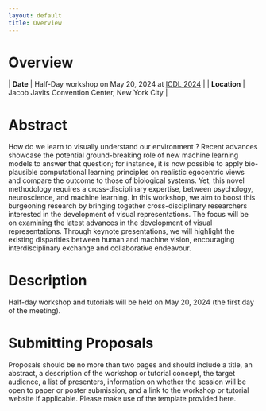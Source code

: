 ```yaml
---
layout: default
title: Overview
---
```


# Overview

| **Date** | Half-Day workshop on May 20, 2024 at [ICDL 2024](https://www.icdl.com/conferences/dir2024) |
| **Location** | Jacob Javits Convention Center, New York City |

# Abstract
 
How do we learn to visually understand our environment ? Recent advances showcase the potential ground-breaking role of new machine learning models to answer that question; for instance, it is now possible to apply bio-plausible computational learning principles on realistic egocentric views and compare the outcome to those of biological systems. Yet, this novel methodology requires a cross-disciplinary expertise, between psychology, neuroscience, and machine learning. In this workshop, we aim to boost this burgeoning research by bringing together cross-disciplinary researchers interested in the development of visual representations. The focus will be on examining the latest advances in the development of visual representations. Through keynote presentations, we will highlight the existing disparities between human and machine vision, encouraging interdisciplinary exchange and collaborative endeavour.

# Description

Half-day workshop and tutorials will be held on May 20, 2024 (the first day of the meeting). 

# Submitting Proposals

Proposals should be no more than two pages and should include a title, an abstract, a description of the workshop or tutorial concept, the target audience, a list of presenters, information on whether the session will be open to paper or poster submission, and a link to the workshop or tutorial website if applicable. Please make use of the template provided here.

